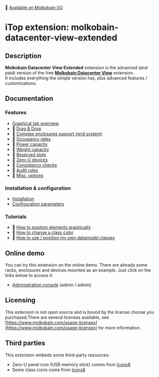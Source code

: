 👋 [Available on Molkobain I/O](https://www.molkobain.com/product/datacenter-view/)

# iTop extension: molkobain-datacenter-view-extended

## Description
**Molkobain Datacenter View Extended** extension is the advanced (and paid) version of the free **[Molkobain Datacenter View](https://github.com/Molkobain/itop-datacenter-view)** extension. \
It includes everything the simple version has, plus advanced features / customizations.

## Documentation
### Features
* [Graphical tab overview](docs/features/graphical-tab-overview.md)
* 🚧 [Drag & Drop](docs/features/drag-and-drop.md)
* 🚧 [Complex enclosures support (grid system)](docs/features/complex-enclosures.md)
* 🚧 [Occupancy rates](docs/features/occupancy-rates.md)
* 🚧 [Power capacity](docs/features/power-capacity.md)
* 🚧 [Weight capacity](docs/features/weight-capacity.md)
* 🚧 [Reserved slots](docs/features/reserved-slots.md)
* 🚧 [Zero-U devices](docs/features/zero-u-devices.md)
* 🚧 [Consistency checks](docs/features/consistency-checks.md)
* 🚧 [Audit rules](docs/features/audit-rules.md)
* 🚧 [Misc. options](docs/features/misc-options.md)

### Installation & configuration
* [Installation](docs/configuration/installation.md)
* [Configuration parameters](docs/configuration/configuration-parameters.md)

### Tutorials
* 🚧 [How to position elements graphically]()
* 🚧 [How to change a class color]()
* 🚧 [How to use / position my own datamodel classes](docs/tutorials/custom-datamodel-classes.md)

## Online demo
You can try this extension on the online demo. There are already some racks, enclosures and devices mounted as an example. Just click on the links below to access it:
* [Administration console](http://mbc.itop.molkobain.com/pages/UI.php?operation=details&class=Rack&id=15&c[menu]=SearchCIs&auth_user=admin&auth_pwd=admin#tabbedContent_0=8) (admin / admin)

## Licensing
This extension is not open source and is bound by the license choose you purchased.There are several licenses available, see [https://www.molkobain.com/usage-licenses](https://www.molkobain.com/usage-licenses) for more information.

## Third parties
This extension embeds some third-party resources:
  * Zero-U panel icon (USB memory stick) comes from [Icons8](https://icons8.com/icon/FlnYHAW3wYBn/usb-memory-stick)
  * Some class icons come from [Icons8](https://icons8.com)
